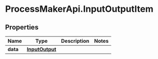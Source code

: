 # ProcessMakerApi.InputOutputItem

## Properties
Name | Type | Description | Notes
------------ | ------------- | ------------- | -------------
**data** | [**InputOutput**](InputOutput.md) |  | 


